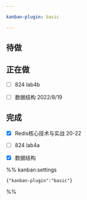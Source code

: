 ```yaml
---

kanban-plugin: basic

---
```


## 待做



## 正在做

- [ ] 824 lab4b
- [ ] 数据结构 2022/8/19


## 完成

- [x] Redis核心技术与实战 20-22
- [ ] 824 lab4a
- [x] 数据结构




%% kanban:settings
```
{"kanban-plugin":"basic"}
```
%%